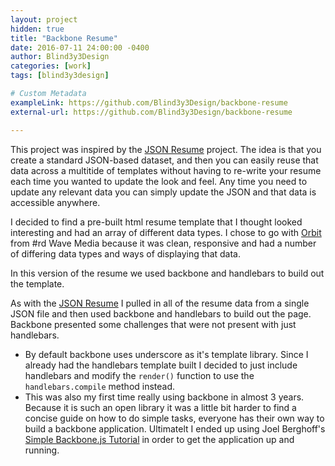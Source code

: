 ```yaml
---
layout: project
hidden: true
title: "Backbone Resume"
date: 2016-07-11 24:00:00 -0400
author: Blind3y3Design
categories: [work]
tags: [blind3y3design]

# Custom Metadata
exampleLink: https://github.com/Blind3y3Design/backbone-resume
external-url: https://github.com/Blind3y3Design/backbone-resume

---
```



This project was inspired by the [JSON Resume](https://jsonresume.org/) project. The idea is that you create a standard JSON-based dataset, and then you can easily reuse that data across a multitide of templates without having to re-write your resume each time you wanted to update the look and feel. Any time you need to update any relevant data you can simply update the JSON and that data is accessible anywhere.

I decided to find a pre-built html resume template that I thought looked interesting and had an array of different data types. I chose to go with [Orbit](http://themes.3rdwavemedia.com/website-templates/orbit-free-resume-cv-template-for-developers/) from #rd Wave Media because it was clean, responsive and had a number of differing data types and ways of displaying that data.

In this version of the resume we used backbone and handlebars to build out the template. 

As with the [JSON Resume](https://blind3y3design.github.io/json-resume/) I pulled in all of the resume data from a single JSON file and then used backbone and handlebars to build out the page. Backbone presented some challenges that were not present with just handlebars. 
- By default backbone uses underscore as it's template library. Since I already had the handlebars template built I decided to just include handlebars and modify the `render()` function to use the `handlebars.compile` method instead.
- This was also my first time really using backbone in almost 3 years. Because it is such an open library it was a little bit harder to find a concise guide on how to do simple tasks, everyone has their own way to build a backbone application. Ultimatelt I ended up using Joel Berghoff's [Simple Backbone.js Tutorial](http://blog.joelberghoff.com/2012/07/22/backbone-js-tutorial-part-1/) in order to get the application up and running.